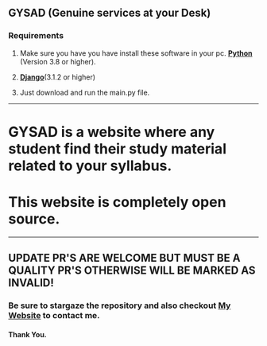 GYSAD (Genuine services at your Desk)
---
### Requirements
 1. Make sure you have you have install these software in your pc.
 [**Python** ](https://www.python.org/)(Version 3.8 or higher).
 2. [**Django**](https://www.djangoproject.com/)(3.1.2 or higher)
 
 2. Just download and run the main.py file.
---
# GYSAD is a website where any student find their study material related to your syllabus.
# This website is completely open source.
---
## UPDATE PR'S ARE WELCOME BUT MUST BE A QUALITY PR'S OTHERWISE WILL BE MARKED AS INVALID!

### Be sure to stargaze the repository and also checkout [My Website](https://prashantsagar.tech/) to contact me.
#### Thank You.

